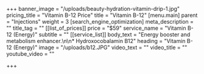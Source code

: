 +++
banner_image = "/uploads/beauty-hydration-vitamin-drip-1.jpg"
pricing_title = "Vitamin B-12 Price"
title = "Vitamin B-12"
[menu.main]
parent = "Injections"
weight = 3
[search_engine_optimization]
meta_description = ""
title_tag = ""
[[list_of_prices]]
price = "$59"
service_name = "Vitamin B-12 (Energy)"
subtitle = ""
[[service_list]]
body_text = "Energy booster and metabolism enhancer.\n\n* Hydroxocobalamin B12"
heading = "Vitamin B-12 (Energy)"
image = "/uploads/b12.JPG"
video_text = ""
video_title = ""
youtube_video = ""

+++
